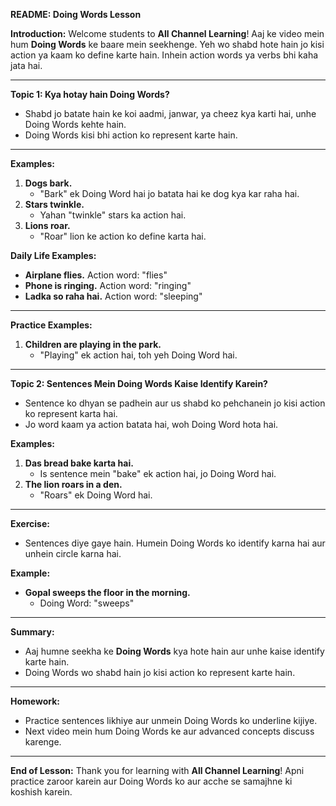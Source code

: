 **README: Doing Words Lesson**

**Introduction:**
Welcome students to **All Channel Learning**! Aaj ke video mein hum **Doing Words** ke baare mein seekhenge. Yeh wo shabd hote hain jo kisi action ya kaam ko define karte hain. Inhein action words ya verbs bhi kaha jata hai.

---

**Topic 1: Kya hotay hain Doing Words?**
- Shabd jo batate hain ke koi aadmi, janwar, ya cheez kya karti hai, unhe Doing Words kehte hain.
- Doing Words kisi bhi action ko represent karte hain.

---

**Examples:**
1. **Dogs bark.**
   - "Bark" ek Doing Word hai jo batata hai ke dog kya kar raha hai.
2. **Stars twinkle.**
   - Yahan "twinkle" stars ka action hai.
3. **Lions roar.**
   - "Roar" lion ke action ko define karta hai.

**Daily Life Examples:**
- **Airplane flies.** Action word: "flies"
- **Phone is ringing.** Action word: "ringing"
- **Ladka so raha hai.** Action word: "sleeping"

---

**Practice Examples:**
1. **Children are playing in the park.**
   - "Playing" ek action hai, toh yeh Doing Word hai.

---

**Topic 2: Sentences Mein Doing Words Kaise Identify Karein?**
- Sentence ko dhyan se padhein aur us shabd ko pehchanein jo kisi action ko represent karta hai.
- Jo word kaam ya action batata hai, woh Doing Word hota hai.

**Examples:**
1. **Das bread bake karta hai.**
   - Is sentence mein "bake" ek action hai, jo Doing Word hai.
2. **The lion roars in a den.**
   - "Roars" ek Doing Word hai.

---

**Exercise:**
- Sentences diye gaye hain. Humein Doing Words ko identify karna hai aur unhein circle karna hai.

**Example:**
- **Gopal sweeps the floor in the morning.**
   - Doing Word: "sweeps"

---

**Summary:**
- Aaj humne seekha ke **Doing Words** kya hote hain aur unhe kaise identify karte hain.
- Doing Words wo shabd hain jo kisi action ko represent karte hain.

---

**Homework:**
- Practice sentences likhiye aur unmein Doing Words ko underline kijiye.
- Next video mein hum Doing Words ke aur advanced concepts discuss karenge.

---

**End of Lesson:**
Thank you for learning with **All Channel Learning**! Apni practice zaroor karein aur Doing Words ko aur acche se samajhne ki koshish karein.

